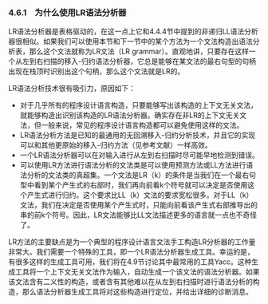 ### 4.6.1　为什么使用LR语法分析器

LR语法分析器是表格驱动的，在这一点上它和4.4.4节中提到的非递归LL语法分析器很相似。如果我们可以使用本节和下一节中的某个方法为一个文法构造出语法分析表，那么这个文法就称为LR文法（LR grammar）。直观地讲，只要存在这样一个从左到右扫描的移入-归约语法分析器，它总是能够在某文法的最右句型的句柄出现在栈顶时识别出这个句柄，那么这个文法就是LR的。

LR语法分析技术很有吸引力，原因如下：

- 对于几乎所有的程序设计语言构造，只要能够写出该构造的上下文无关文法，就能够构造出识别该构造的LR语法分析器。确实存在非LR的上下文无关文法，但一般来说，常见的程序设计语言构造都可以避免使用这样的文法。
- LR语法分析方法是已知的最通用的无回溯移入-归约分析技术，并且它的实现可以和其他更原始的移入-归约方法（见参考文献）一样高效。
- 一个LR语法分析器可以在对输入进行从左到右扫描时尽可能早地检测到错误。
- 可以使用LR方法进行语法分析的文法类是可以使用预测方法或LL方法进行语法分析的文法类的真超集。一个文法是LR（k）的条件是当我们在一个最右句型中看到某个产生式的右部时，我们再向前看k个符号就可以决定是否使用这个产生式进行归约。这个要求比LL（k）文法的要求宽松很多。对于LL（k）文法，我们在决定是否使用某个产生式时，只能向前看该产生式右部推导出的串的前k个符号。因此，LR文法能够比LL文法描述更多的语言就一点也不奇怪了。

LR方法的主要缺点是为一个典型的程序设计语言文法手工构造LR分析器的工作量非常大。我们需要一个特殊的工具，即一个LR语法分析器生成工具。幸运的是，有很多这样的生成工具可用，我们将在4.9节讨论其中最常用的工具Yacc。这种生成工具将一个上下文无关文法作为输入，自动生成一个该文法的语法分析器。如果该文法含有二义性的构造，或者含有其他难以在从左到右扫描时进行语法分析的构造，那么语法分析器生成工具将对这些构造进行定位，并给出详细的诊断消息。